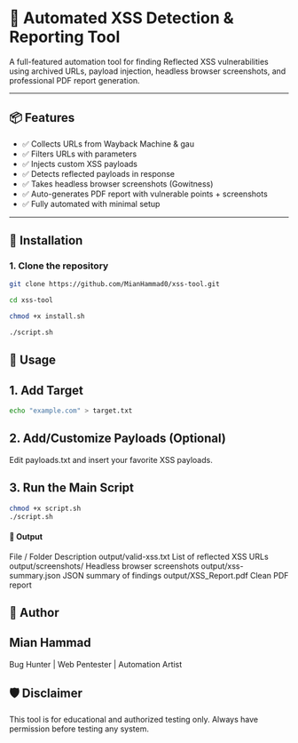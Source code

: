 # 🚨 Automated XSS Detection & Reporting Tool

A full-featured automation tool for finding Reflected XSS vulnerabilities using archived URLs, payload injection, headless browser screenshots, and professional PDF report generation.

---

## 📦 Features

- ✅ Collects URLs from Wayback Machine & gau
- ✅ Filters URLs with parameters
- ✅ Injects custom XSS payloads
- ✅ Detects reflected payloads in response
- ✅ Takes headless browser screenshots (Gowitness)
- ✅ Auto-generates PDF report with vulnerable points + screenshots
- ✅ Fully automated with minimal setup

---

## 🔧 Installation

### 1. Clone the repository

```bash
git clone https://github.com/MianHammad0/xss-tool.git
```

```bash
cd xss-tool
```

```bash
chmod +x install.sh
```
```bash
./script.sh
```

## 🚀 Usage

## 1. Add Target
```bash
echo "example.com" > target.txt
```
## 2. Add/Customize Payloads (Optional)
Edit payloads.txt and insert your favorite XSS payloads.

## 3. Run the Main Script
```bash
chmod +x script.sh
./script.sh
```
#### 📂 Output

File / Folder	Description
output/valid-xss.txt	List of reflected XSS URLs
output/screenshots/	Headless browser screenshots
output/xss-summary.json	JSON summary of findings
output/XSS_Report.pdf	Clean PDF report


## 👑 Author

## Mian Hammad

Bug Hunter | Web Pentester | Automation Artist


## 🛡️ Disclaimer
This tool is for educational and authorized testing only.
Always have permission before testing any system.
